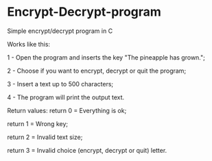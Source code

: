 # Encrypt-Decrypt-program
Simple encrypt/decrypt program in C



Works like this:

1 - Open the program and inserts the key "The pineapple has grown.";

2 - Choose if you want to encrypt, decrypt or quit the program;

3 - Insert a text up to 500 characters;

4 - The program will print the output text.





Return values:
return 0 = Everything is ok;

return 1 = Wrong key;

return 2 = Invalid text size;

return 3 = Invalid choice (encrypt, decrypt or quit) letter.



